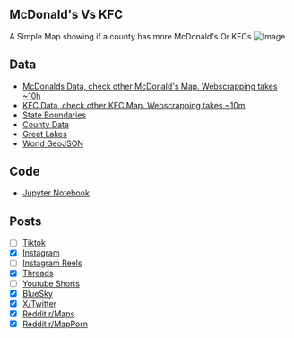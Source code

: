 ## McDonald's Vs KFC
A Simple Map showing if a county has more McDonald's Or KFCs
![Image](https://drive.google.com/uc?export=view&id=16TiSKFzmf1favekURijS_j7eq8wJWJmO)

## Data
* [McDonalds Data, check other McDonald's Map. Webscrapping takes ~10h](../../restaurants/McDonalds_Per_State/)
* [KFC Data, check other KFC Map. Webscrapping takes ~10m](../../restaurants/KFCs_Per_State/)
* [State Boundaries](https://www.census.gov/geographies/mapping-files/time-series/geo/carto-boundary-file.html)
* [County Data](https://www.census.gov/geographies/mapping-files/time-series/geo/carto-boundary-file.html)
* [Great Lakes](https://usicecenter.gov/Products/GreatLakesData)
* [World GeoJSON](https://public.opendatasoft.com/explore/dataset/world-administrative-boundaries/export/?flg=en-us)

## Code
* [Jupyter Notebook](FormatData.ipynb)

## Posts
- [ ] [Tiktok]()
- [x] [Instagram](https://www.instagram.com/p/DE72IjNPdNX/)
- [ ] [Instagram Reels]()
- [x] [Threads](https://www.threads.net/@vinemapper/post/DE72JDWPWKI)
- [ ] [Youtube Shorts]()
- [x] [BlueSky](https://bsky.app/profile/vinemapper.bsky.social/post/3lfxcppukwk2f)
- [x] [X/Twitter](https://x.com/VineMapper/status/1880305012116701213)
- [x] [Reddit r/Maps](https://www.reddit.com/r/Maps/comments/1i3ljx8/mcdonalds_vs_kfc_per_county/)
- [x] [Reddit r/MapPorn](https://www.reddit.com/r/MapPorn/comments/1i3ljjy/mcdonalds_vs_kfc_per_county/)
